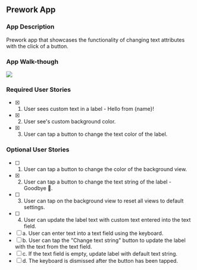 ## Prework App

### App Description
Prework app that showcases the functionality of changing text attributes with the click of a button. 

### App Walk-though
![](https://i.imgur.com/gIJ2doD.gif)


### Required User Stories
- [x] 1. User sees custom text in a label - Hello from {name}!
- [x] 2. User see's custom background color.
- [x] 3. User can tap a button to change the text color of the label.

### Optional User Stories
- [ ] 1. User can tap a button to change the color of the background view.
- [x] 2. User can tap a button to change the text string of the label - Goodbye 👋.
- [ ] 3. User can tap on the background view to reset all views to default settings.
- [ ] 4. User can update the label text with custom text entered into the text field.
- [ ] a. User can enter text into a text field using the keyboard.
- [ ] b. User can tap the "Change text string" button to update the label with the text from the text field.
- [ ] c. If the text field is empty, update label with default text string.
- [ ] d. The keyboard is dismissed after the button has been tapped.
